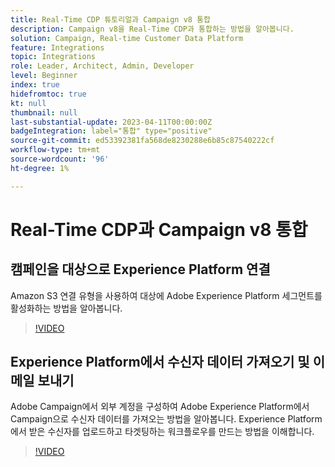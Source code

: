 ```yaml
---
title: Real-Time CDP 튜토리얼과 Campaign v8 통합
description: Campaign v8을 Real-Time CDP과 통합하는 방법을 알아봅니다.
solution: Campaign, Real-time Customer Data Platform
feature: Integrations
topic: Integrations
role: Leader, Architect, Admin, Developer
level: Beginner
index: true
hidefromtoc: true
kt: null
thumbnail: null
last-substantial-update: 2023-04-11T00:00:00Z
badgeIntegration: label="통합" type="positive"
source-git-commit: ed53392381fa568de8230288e6b85c87540222cf
workflow-type: tm+mt
source-wordcount: '96'
ht-degree: 1%

---
```



# Real-Time CDP과 Campaign v8 통합

## 캠페인을 대상으로 Experience Platform 연결

Amazon S3 연결 유형을 사용하여 대상에 Adobe Experience Platform 세그먼트를 활성화하는 방법을 알아봅니다.

>[!VIDEO](https://video.tv.adobe.com/v/336902?quality=12&learn=on)

## Experience Platform에서 수신자 데이터 가져오기 및 이메일 보내기

Adobe Campaign에서 외부 계정을 구성하여 Adobe Experience Platform에서 Campaign으로 수신자 데이터를 가져오는 방법을 알아봅니다. Experience Platform에서 받은 수신자를 업로드하고 타겟팅하는 워크플로우를 만드는 방법을 이해합니다.

>[!VIDEO](https://video.tv.adobe.com/v/336641?quality=12&learn=on)
